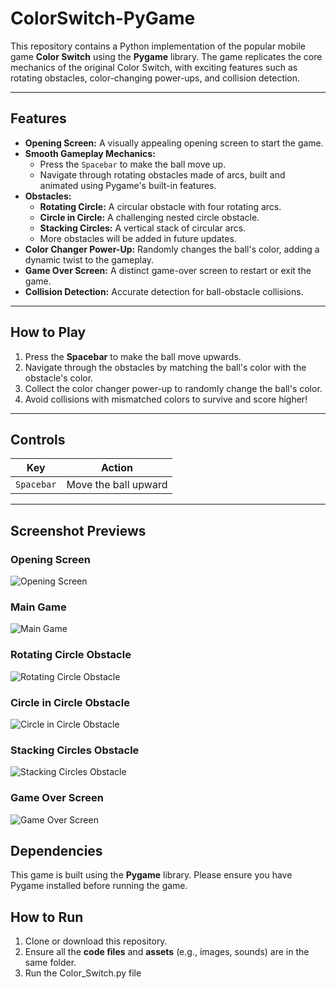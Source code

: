 # ColorSwitch-PyGame

This repository contains a Python implementation of the popular mobile game **Color Switch** using the **Pygame** library. The game replicates the core mechanics of the original Color Switch, with exciting features such as rotating obstacles, color-changing power-ups, and collision detection.

---

## Features

- **Opening Screen:** A visually appealing opening screen to start the game.
- **Smooth Gameplay Mechanics:** 
  - Press the `Spacebar` to make the ball move up.
  - Navigate through rotating obstacles made of arcs, built and animated using Pygame's built-in features.
- **Obstacles:**
  - **Rotating Circle:** A circular obstacle with four rotating arcs.
  - **Circle in Circle:** A challenging nested circle obstacle.
  - **Stacking Circles:** A vertical stack of circular arcs.
  - More obstacles will be added in future updates.
- **Color Changer Power-Up:** Randomly changes the ball's color, adding a dynamic twist to the gameplay.
- **Game Over Screen:** A distinct game-over screen to restart or exit the game.
- **Collision Detection:** Accurate detection for ball-obstacle collisions.

---

## How to Play

1. Press the **Spacebar** to make the ball move upwards.
2. Navigate through the obstacles by matching the ball's color with the obstacle's color.
3. Collect the color changer power-up to randomly change the ball's color.
4. Avoid collisions with mismatched colors to survive and score higher!

---

## Controls

| Key        | Action                |
|------------|-----------------------|
| `Spacebar` | Move the ball upward  |

---

## Screenshot Previews

### Opening Screen
![Opening Screen](screenshots/opening_screen.png)

### Main Game
![Main Game](screenshots/main_game.png)

### Rotating Circle Obstacle
![Rotating Circle Obstacle](screenshots/rotating_circle.png)

### Circle in Circle Obstacle
![Circle in Circle Obstacle](screenshots/circle_in_circle.png)

### Stacking Circles Obstacle
![Stacking Circles Obstacle](screenshots/stacking_circles.png)

### Game Over Screen
![Game Over Screen](screenshots/game_over_screen.png)

## Dependencies

This game is built using the **Pygame** library. Please ensure you have Pygame installed before running the game.


## How to Run

1. Clone or download this repository.
2. Ensure all the **code files** and **assets** (e.g., images, sounds) are in the same folder.
3. Run the Color_Switch.py file

